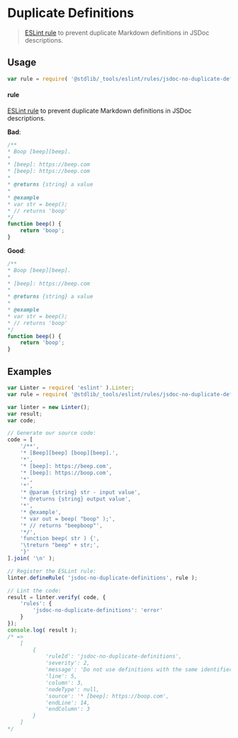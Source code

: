 <!--

@license Apache-2.0

Copyright (c) 2018 The Stdlib Authors.

Licensed under the Apache License, Version 2.0 (the "License");
you may not use this file except in compliance with the License.
You may obtain a copy of the License at

   http://www.apache.org/licenses/LICENSE-2.0

Unless required by applicable law or agreed to in writing, software
distributed under the License is distributed on an "AS IS" BASIS,
WITHOUT WARRANTIES OR CONDITIONS OF ANY KIND, either express or implied.
See the License for the specific language governing permissions and
limitations under the License.

-->

# Duplicate Definitions

> [ESLint rule][eslint-rules] to prevent duplicate Markdown definitions in JSDoc descriptions.

<section class="intro">

</section>

<!-- /.intro -->

<section class="usage">

## Usage

```javascript
var rule = require( '@stdlib/_tools/eslint/rules/jsdoc-no-duplicate-definitions' );
```

#### rule

[ESLint rule][eslint-rules] to prevent duplicate Markdown definitions in JSDoc descriptions.

**Bad**:

<!-- eslint-disable stdlib/jsdoc-no-duplicate-definitions, stdlib/jsdoc-markdown-remark -->

```javascript
/**
* Boop [beep][beep].
*
* [beep]: https://beep.com
* [beep]: https://beep.com
*
* @returns {string} a value
*
* @example
* var str = beep();
* // returns 'boop'
*/
function beep() {
    return 'boop';
}
```

**Good**:

```javascript
/**
* Boop [beep][beep].
*
* [beep]: https://beep.com
*
* @returns {string} a value
*
* @example
* var str = beep();
* // returns 'boop'
*/
function beep() {
    return 'boop';
}
```

</section>

<!-- /.usage -->

<section class="examples">

## Examples

<!-- eslint no-undef: "error" -->

```javascript
var Linter = require( 'eslint' ).Linter;
var rule = require( '@stdlib/_tools/eslint/rules/jsdoc-no-duplicate-definitions' );

var linter = new Linter();
var result;
var code;

// Generate our source code:
code = [
    '/**',
    '* [Beep][beep] [boop][beep].',
    '*',
    '* [beep]: https://beep.com',
    '* [beep]: https://boop.com',
    '*',
    '*',
    '* @param {string} str - input value',
    '* @returns {string} output value',
    '*',
    '* @example',
    '* var out = beep( "boop" );',
    '* // returns "beepboop"',
    '*/',
    'function beep( str ) {',
    '\treturn "beep" + str;',
    '}'
].join( '\n' );

// Register the ESLint rule:
linter.defineRule( 'jsdoc-no-duplicate-definitions', rule );

// Lint the code:
result = linter.verify( code, {
    'rules': {
        'jsdoc-no-duplicate-definitions': 'error'
    }
});
console.log( result );
/* =>
    [
        {
            'ruleId': 'jsdoc-no-duplicate-definitions',
            'severity': 2,
            'message': 'Do not use definitions with the same identifier (3:1)',
            'line': 5,
            'column': 3,
            'nodeType': null,
            'source': '* [beep]: https://boop.com',
            'endLine': 14,
            'endColumn': 3
        }
    ]
*/
```

</section>

<!-- /.examples -->

<!-- Section for related `stdlib` packages. Do not manually edit this section, as it is automatically populated. -->

<section class="related">

</section>

<!-- /.related -->

<!-- Section for all links. Make sure to keep an empty line after the `section` element and another before the `/section` close. -->

<section class="links">

[eslint-rules]: https://eslint.org/docs/developer-guide/working-with-rules

</section>

<!-- /.links -->
